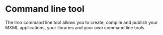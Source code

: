 # Command line tool

The Iron command line tool allows you to create, compile and publish your MXML applications, your libraries and your own command line tools.